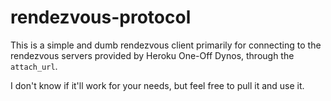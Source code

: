 # rendezvous-protocol

This is a simple and dumb rendezvous client primarily for connecting to the rendezvous servers provided by Heroku One-Off Dynos, through the `attach_url`.

I don't know if it'll work for your needs, but feel free to pull it and use it.